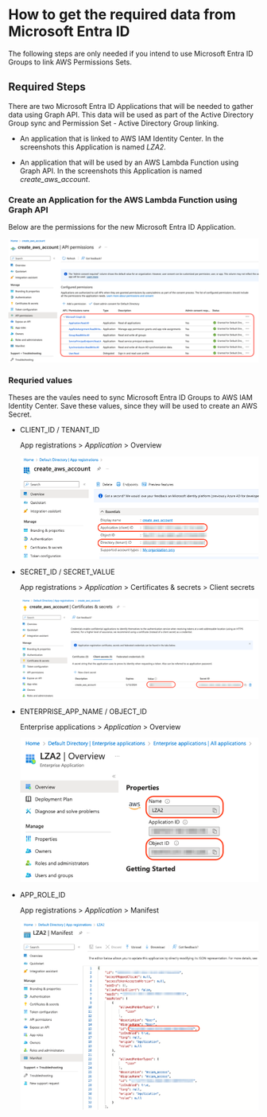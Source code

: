 # How to get the required data from Microsoft Entra ID

The following steps are only needed if you intend to use Microsoft Entra ID Groups to link AWS Permissions Sets.  

## Required Steps

There are two Microsoft Entra ID Applications that will be needed to gather data using Graph API. This data will be used as part of the Active Directory Group sync and Permission Set - Active Directory Group linking.

- An application that is linked to AWS IAM Identity Center. In the screenshots this Application is named *LZA2*.

- An application that will be used by an AWS Lambda Function using Graph API. In the screenshots this Application is named *create_aws_account*.

### Create an Application for the AWS Lambda Function using Graph API

Below are the permissions for the new Microsoft Entra ID Application.

![alt text](../images/get_ms_data/app-api-permissions.png)

### Requried values

Theses are the vaules need to sync Microsoft Entra ID Groups to AWS IAM Identity Center. Save these values, since they will be used to create an AWS Secret.  

- CLIENT_ID / TENANT_ID

    App registrations > *Application* > Overview

    ![alt text](../images/get_ms_data/client-id_tenant-id.png)

- SECRET_ID / SECRET_VALUE

    App registrations > *Application* > Certificates & secrets > Client secrets

    ![alt text](../images/get_ms_data/secret-id_secret-value.png)

- ENTERPRISE_APP_NAME / OBJECT_ID

    Enterprise applications > *Application* > Overview

    ![alt text](../images/get_ms_data/ent-application_object-id.png)

- APP_ROLE_ID

    App registrations > *Application* > Manifest

    ![alt text](../images/get_ms_data/app-role-id.png)


<!-- ### Microsoft Entra ID Lambda Integration Required Values

#### Prerequisites

1. An application in Microsoft Entra ID with Graph API permissions listed below.

   - Application.Read.All

   - AppRoleAssignment.ReadWrite.All

   - Group.ReadWrite.All

   - ServicePrincipalEndpoint.Read.All

   - Synchronization.ReadWrite.All

2. A client secret created in the above Azure application for the Lambda to authenticate

3. A secret in secrets manager that contains the following keys
   | Key | Value Location | Description of Value |
   |-----|----------|------------|
   | **ObjectId** | Enterprise Applications | The Object ID of the AWS Identity Center enterprise app in Azure |
   | **AppRoleId** | Enterprise Applications | The ID of the role that users and groups fall under in the AWS Identity Center enterprise app in Azure |
   | **ClientId** | App Registrations | This is the ID of the application from above |
   | **TenantId** | App Registrations | The Azure tenant ID |
   | **SecretValue** | App Registrations > Certificates & secrets | This is the secret Value from step 2 | -->


<!-- ## Additional References

- This is an additional way to get APP_ROLE_ID from Microsoft Entra ID.

```bash
  # Get Bearer Token 
  TOKEN=$(curl -s --location \
    --request POST "https://login.microsoftonline.com/${TENANT_ID}/oauth2/v2.0/token" \
    --header 'Content-Type: application/x-www-form-urlencoded' \
    --data-urlencode "client_id=${CLIENT_ID}" \
    --data-urlencode 'scope=https://graph.microsoft.com/.default' \
    --data-urlencode "client_secret=${SECRET_VALUE}" \
    --data-urlencode 'grant_type=client_credentials' \
    | jq -r '.access_token')

  # Get App_Role Id
  APP_ROLE_ID=$(wget -s -H "Authorization: Bearer ${TOKEN}" \
    "https://graph.microsoft.com/v1.0/applications?$select=displayName,appId,appRoles&$filter=startswith(displayName,\"${ENTERPRISE_APP_NAME}\")" \
    | jq -r ".value[] | select(.displayName==\"${ENTERPRISE_APP_NAME}\") | .appRoles[] | select(.displayName==\"User\") | .id")
``` -->